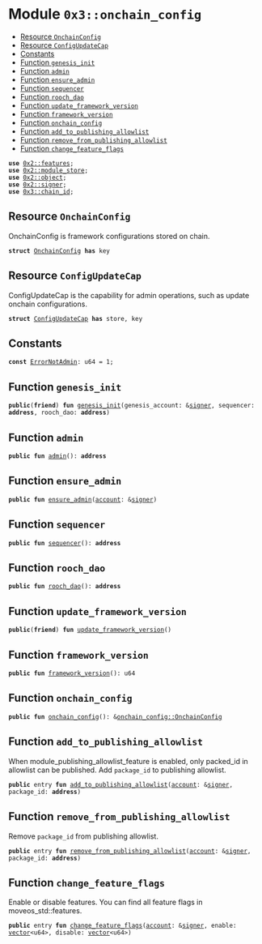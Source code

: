 
<a id="0x3_onchain_config"></a>

# Module `0x3::onchain_config`



-  [Resource `OnchainConfig`](#0x3_onchain_config_OnchainConfig)
-  [Resource `ConfigUpdateCap`](#0x3_onchain_config_ConfigUpdateCap)
-  [Constants](#@Constants_0)
-  [Function `genesis_init`](#0x3_onchain_config_genesis_init)
-  [Function `admin`](#0x3_onchain_config_admin)
-  [Function `ensure_admin`](#0x3_onchain_config_ensure_admin)
-  [Function `sequencer`](#0x3_onchain_config_sequencer)
-  [Function `rooch_dao`](#0x3_onchain_config_rooch_dao)
-  [Function `update_framework_version`](#0x3_onchain_config_update_framework_version)
-  [Function `framework_version`](#0x3_onchain_config_framework_version)
-  [Function `onchain_config`](#0x3_onchain_config_onchain_config)
-  [Function `add_to_publishing_allowlist`](#0x3_onchain_config_add_to_publishing_allowlist)
-  [Function `remove_from_publishing_allowlist`](#0x3_onchain_config_remove_from_publishing_allowlist)
-  [Function `change_feature_flags`](#0x3_onchain_config_change_feature_flags)


<pre><code><b>use</b> <a href="">0x2::features</a>;
<b>use</b> <a href="">0x2::module_store</a>;
<b>use</b> <a href="">0x2::object</a>;
<b>use</b> <a href="">0x2::signer</a>;
<b>use</b> <a href="chain_id.md#0x3_chain_id">0x3::chain_id</a>;
</code></pre>



<a id="0x3_onchain_config_OnchainConfig"></a>

## Resource `OnchainConfig`

OnchainConfig is framework configurations stored on chain.


<pre><code><b>struct</b> <a href="onchain_config.md#0x3_onchain_config_OnchainConfig">OnchainConfig</a> <b>has</b> key
</code></pre>



<a id="0x3_onchain_config_ConfigUpdateCap"></a>

## Resource `ConfigUpdateCap`

ConfigUpdateCap is the capability for admin operations, such as update onchain configurations.


<pre><code><b>struct</b> <a href="onchain_config.md#0x3_onchain_config_ConfigUpdateCap">ConfigUpdateCap</a> <b>has</b> store, key
</code></pre>



<a id="@Constants_0"></a>

## Constants


<a id="0x3_onchain_config_ErrorNotAdmin"></a>



<pre><code><b>const</b> <a href="onchain_config.md#0x3_onchain_config_ErrorNotAdmin">ErrorNotAdmin</a>: u64 = 1;
</code></pre>



<a id="0x3_onchain_config_genesis_init"></a>

## Function `genesis_init`



<pre><code><b>public</b>(<b>friend</b>) <b>fun</b> <a href="onchain_config.md#0x3_onchain_config_genesis_init">genesis_init</a>(genesis_account: &<a href="">signer</a>, sequencer: <b>address</b>, rooch_dao: <b>address</b>)
</code></pre>



<a id="0x3_onchain_config_admin"></a>

## Function `admin`



<pre><code><b>public</b> <b>fun</b> <a href="onchain_config.md#0x3_onchain_config_admin">admin</a>(): <b>address</b>
</code></pre>



<a id="0x3_onchain_config_ensure_admin"></a>

## Function `ensure_admin`



<pre><code><b>public</b> <b>fun</b> <a href="onchain_config.md#0x3_onchain_config_ensure_admin">ensure_admin</a>(<a href="">account</a>: &<a href="">signer</a>)
</code></pre>



<a id="0x3_onchain_config_sequencer"></a>

## Function `sequencer`



<pre><code><b>public</b> <b>fun</b> <a href="onchain_config.md#0x3_onchain_config_sequencer">sequencer</a>(): <b>address</b>
</code></pre>



<a id="0x3_onchain_config_rooch_dao"></a>

## Function `rooch_dao`



<pre><code><b>public</b> <b>fun</b> <a href="onchain_config.md#0x3_onchain_config_rooch_dao">rooch_dao</a>(): <b>address</b>
</code></pre>



<a id="0x3_onchain_config_update_framework_version"></a>

## Function `update_framework_version`



<pre><code><b>public</b>(<b>friend</b>) <b>fun</b> <a href="onchain_config.md#0x3_onchain_config_update_framework_version">update_framework_version</a>()
</code></pre>



<a id="0x3_onchain_config_framework_version"></a>

## Function `framework_version`



<pre><code><b>public</b> <b>fun</b> <a href="onchain_config.md#0x3_onchain_config_framework_version">framework_version</a>(): u64
</code></pre>



<a id="0x3_onchain_config_onchain_config"></a>

## Function `onchain_config`



<pre><code><b>public</b> <b>fun</b> <a href="onchain_config.md#0x3_onchain_config">onchain_config</a>(): &<a href="onchain_config.md#0x3_onchain_config_OnchainConfig">onchain_config::OnchainConfig</a>
</code></pre>



<a id="0x3_onchain_config_add_to_publishing_allowlist"></a>

## Function `add_to_publishing_allowlist`

When module_publishing_allowlist_feature is enabled, only packed_id in allowlist can be published.
Add <code>package_id</code> to publishing allowlist.


<pre><code><b>public</b> entry <b>fun</b> <a href="onchain_config.md#0x3_onchain_config_add_to_publishing_allowlist">add_to_publishing_allowlist</a>(<a href="">account</a>: &<a href="">signer</a>, package_id: <b>address</b>)
</code></pre>



<a id="0x3_onchain_config_remove_from_publishing_allowlist"></a>

## Function `remove_from_publishing_allowlist`

Remove <code>package_id</code> from publishing allowlist.


<pre><code><b>public</b> entry <b>fun</b> <a href="onchain_config.md#0x3_onchain_config_remove_from_publishing_allowlist">remove_from_publishing_allowlist</a>(<a href="">account</a>: &<a href="">signer</a>, package_id: <b>address</b>)
</code></pre>



<a id="0x3_onchain_config_change_feature_flags"></a>

## Function `change_feature_flags`

Enable or disable features. You can find all feature flags in moveos_std::features.


<pre><code><b>public</b> entry <b>fun</b> <a href="onchain_config.md#0x3_onchain_config_change_feature_flags">change_feature_flags</a>(<a href="">account</a>: &<a href="">signer</a>, enable: <a href="">vector</a>&lt;u64&gt;, disable: <a href="">vector</a>&lt;u64&gt;)
</code></pre>
